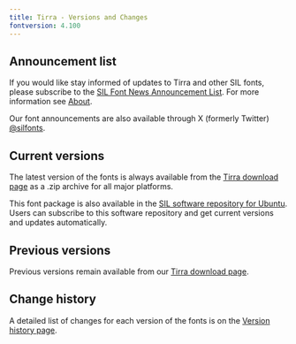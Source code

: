 ```yaml
---
title: Tirra - Versions and Changes
fontversion: 4.100
---
```


## Announcement list

If you would like stay informed of updates to Tirra and other SIL fonts, please subscribe to the [SIL Font News Announcement List](https://groups.google.com/a/groups.sil.org/forum/#!forum/sil-font-news). For more information see [About](about.md).

Our font announcements are also available through X (formerly Twitter) [\@silfonts](https://x.com/silfonts).

## Current versions

The latest version of the fonts is always available from the [Tirra download page](https://software.sil.org/tirra#downloads) as a .zip archive for all major platforms.

This font package is also available in the [SIL software repository for Ubuntu](https://packages.sil.org/). Users can subscribe to this software repository and get current versions and updates automatically.

## Previous versions

Previous versions remain available from our [Tirra download page](https://software.sil.org/tirra#downloads).

## Change history

A detailed list of changes for each version of the fonts is on the [Version history page](history.md).
